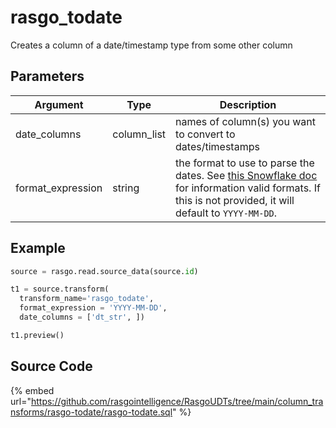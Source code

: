 

# rasgo_todate

Creates a column of a date/timestamp type from some other column

## Parameters

|     Argument      |    Type     |                                                                                                                                Description                                                                                                                                |
| ----------------- | ----------- | ------------------------------------------------------------------------------------------------------------------------------------------------------------------------------------------------------------------------------------------------------------------------- |
| date_columns      | column_list | names of column(s) you want to convert to dates/timestamps                                                                                                                                                                                                                |
| format_expression | string      | the format to use to parse the dates. See [this Snowflake doc](https://docs.snowflake.com/en/user-guide/date-time-input-output.html#about-the-format-specifiers-in-this-section) for information valid formats. If this is not provided, it will default to `YYYY-MM-DD`. |


## Example

```python
source = rasgo.read.source_data(source.id)

t1 = source.transform(
  transform_name='rasgo_todate',
  format_expression = 'YYYY-MM-DD',
  date_columns = ['dt_str', ])

t1.preview()
```

## Source Code

{% embed url="https://github.com/rasgointelligence/RasgoUDTs/tree/main/column_transforms/rasgo-todate/rasgo-todate.sql" %}

